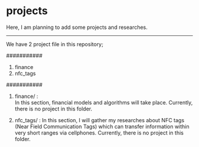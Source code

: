 # projects

Here, I am planning to add some projects and researches.
__________________________________________________________________________
We have 2 project file in this repository;

###########

1. finance
2. nfc_tags

###########


1) finance/ :	 
In this section, financial models and algorithms will take place.
Currently, there is no project in this folder.

2. nfc_tags/ :
In this section, I will gather my researches about NFC tags 
(Near Field Communication Tags) which can transfer information 
within very short ranges via cellphones.
Currently, there is no project in this folder.
